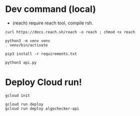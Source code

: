 

# Dev command (local)

* (reach) require reach tool, compile rsh.

```
curl https://docs.reach.sh/reach -o reach ; chmod +x reach

```

```
python3 -m venv venv
. venv/bin/activate

pip3 install -r requirements.txt

python3 api.py

```

# Deploy Cloud run!

```
gcloud init

gcloud run deploy
gcloud run deploy algochecker-api 

```

